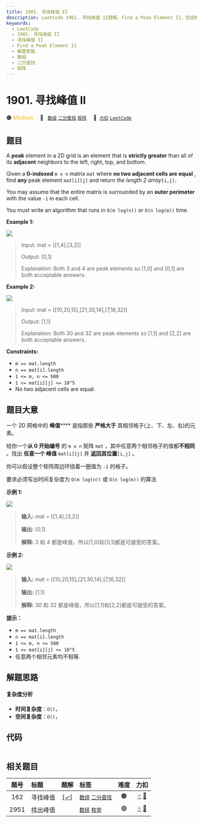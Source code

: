 ```yaml
---
title: 1901. 寻找峰值 II
description: LeetCode 1901. 寻找峰值 II题解，Find a Peak Element II，包含解题思路、复杂度分析以及完整的 JavaScript 代码实现。
keywords:
  - LeetCode
  - 1901. 寻找峰值 II
  - 寻找峰值 II
  - Find a Peak Element II
  - 解题思路
  - 数组
  - 二分查找
  - 矩阵
---
```


# 1901. 寻找峰值 II

🟠 <font color=#ffb800>Medium</font>&emsp; 🔖&ensp; [`数组`](/tag/array.md) [`二分查找`](/tag/binary-search.md) [`矩阵`](/tag/matrix.md)&emsp; 🔗&ensp;[`力扣`](https://leetcode.cn/problems/find-a-peak-element-ii) [`LeetCode`](https://leetcode.com/problems/find-a-peak-element-ii)

## 题目

A **peak** element in a 2D grid is an element that is **strictly greater**
than all of its **adjacent** neighbors to the left, right, top, and bottom.

Given a **0-indexed** `m x n` matrix `mat` where **no two adjacent cells are
equal** , find **any** peak element `mat[i][j]` and return _the length 2
array_`[i,j]`.

You may assume that the entire matrix is surrounded by an **outer perimeter**
with the value `-1` in each cell.

You must write an algorithm that runs in `O(m log(n))` or `O(n log(m))` time.



**Example 1:**

![](https://assets.leetcode.com/uploads/2021/06/08/1.png)

> Input: mat = [[1,4],[3,2]]
> 
> Output: [0,1]
> 
> Explanation:  Both 3 and 4 are peak elements so [1,0] and [0,1] are both acceptable answers.

**Example 2:**

**![](https://assets.leetcode.com/uploads/2021/06/07/3.png)**

> Input: mat = [[10,20,15],[21,30,14],[7,16,32]]
> 
> Output: [1,1]
> 
> Explanation:  Both 30 and 32 are peak elements so [1,1] and [2,2] are both acceptable answers.

**Constraints:**

  * `m == mat.length`
  * `n == mat[i].length`
  * `1 <= m, n <= 500`
  * `1 <= mat[i][j] <= 10^5`
  * No two adjacent cells are equal.


## 题目大意

一个 2D 网格中的 **峰值****** 是指那些 **严格大于** 其相邻格子(上、下、左、右)的元素。

给你一个**从 0 开始编号** 的 `m x n` 矩阵 `mat` ，其中任意两个相邻格子的值都**不相同** 。找出 **任意一个 峰值**
`mat[i][j]` 并 **返回其位置**`[i,j]` 。

你可以假设整个矩阵周边环绕着一圈值为 `-1` 的格子。

要求必须写出时间复杂度为 `O(m log(n))` 或 `O(n log(m))` 的算法





**示例 1:**

![](https://assets.leetcode.com/uploads/2021/06/08/1.png)

> 
> 
> 
> 
> 
> **输入:** mat = [[1,4],[3,2]]
> 
> **输出:** [0,1]
> 
> **解释:**  3 和 4 都是峰值，所以[1,0]和[0,1]都是可接受的答案。
> 
> 

**示例 2:**

**![](https://assets.leetcode.com/uploads/2021/06/07/3.png)**

> 
> 
> 
> 
> 
> **输入:** mat = [[10,20,15],[21,30,14],[7,16,32]]
> 
> **输出:** [1,1]
> 
> **解释:**  30 和 32 都是峰值，所以[1,1]和[2,2]都是可接受的答案。
> 
> 



**提示：**

  * `m == mat.length`
  * `n == mat[i].length`
  * `1 <= m, n <= 500`
  * `1 <= mat[i][j] <= 10^5`
  * 任意两个相邻元素均不相等.


## 解题思路

#### 复杂度分析

- **时间复杂度**：`O()`，
- **空间复杂度**：`O()`，

## 代码

```javascript

```

## 相关题目

<!-- prettier-ignore -->
| 题号 | 标题 | 题解 | 标签 | 难度 | 力扣 |
| :------: | :------ | :------: | :------ | :------: | :------: |
| 162 | 寻找峰值 | [[✓]](/problem/0162.md) |  [`数组`](/tag/array.md) [`二分查找`](/tag/binary-search.md) | 🟠 | [🀄️](https://leetcode.cn/problems/find-peak-element) [🔗](https://leetcode.com/problems/find-peak-element) |
| 2951 | 找出峰值 |  |  [`数组`](/tag/array.md) [`枚举`](/tag/enumeration.md) | 🟢 | [🀄️](https://leetcode.cn/problems/find-the-peaks) [🔗](https://leetcode.com/problems/find-the-peaks) |